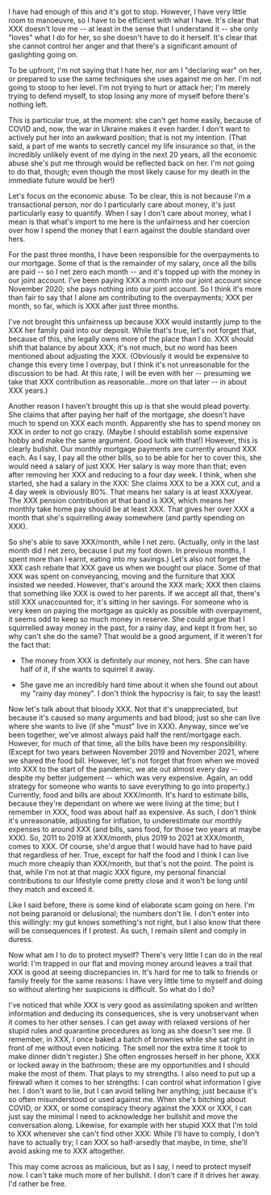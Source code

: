 I have had enough of this and it's got to stop. However, I have very
little room to manoeuvre, so I have to be efficient with what I have.
It's clear that XXX doesn't love me -- at least in the sense that I
understand it -- she only "loves" what I do for her, so she doesn't have
to do it herself. It's clear that she cannot control her anger and that
there's a significant amount of gaslighting going on.

To be upfront, I'm not saying that I hate her, nor am I "declaring war"
on her, or prepared to use the same techniques she uses against me on
her. I'm not going to stoop to her level. I'm not trying to hurt or
attack her; I'm merely trying to defend myself, to stop losing any more
of myself before there's nothing left.

This is particular true, at the moment: she can't get home easily,
because of COVID and, now, the war in Ukraine makes it even harder. I
don't want to actively put her into an awkward position; that is not my
intention. (That said, a part of me wants to secretly cancel my life
insurance so that, in the incredibly unlikely event of me dying in the
next 20 years, all the economic abuse she's put me through would be
reflected back on her. I'm not going to do that, though; even though the
most likely cause for my death in the immediate future would be her!)

Let's focus on the economic abuse. To be clear, this is not because I'm
a transactional person, nor do I particularly care about money, it's
just particularly easy to quantify. When I say I don't care about money,
what I mean is that what's import to me here is the unfairness and her
coercion over how I spend the money that I earn against the double
standard over hers.

For the past three months, I have been responsible for the overpayments
to our mortgage. Some of that is the remainder of my salary, once all
the bills are paid -- so I net zero each month -- and it's topped up
with the money in our joint account. I've been paying XXX a month into
our joint account since November 2020; she pays nothing into our joint
account. So I think it's more than fair to say that I alone am
contributing to the overpayments; XXX per month, so far, which is XXX
after just three months.

I've not brought this unfairness up because XXX would instantly jump to
the XXX her family paid into our deposit. While that's true, let's not
forget that, because of this, she legally owns more of the place than I
do. XXX should shift that balance by about XXX; it's not much, but no
word has been mentioned about adjusting the XXX. (Obviously it would be
expensive to change this every time I overpay, but I think it's not
unreasonable for the discussion to be had. At this rate, I will be even
with her -- presuming we take that XXX contribution as reasonable...more
on that later -- in about XXX years.)

Another reason I haven't brought this up is that she would plead
poverty. She claims that after paying her half of the mortgage, she
doesn't have much to spend on XXX each month. Apparently she has to
spend money on XXX in order to not go crazy. (Maybe I should establish
some expensive hobby and make the same argument. Good luck with that!)
However, this is clearly bullshit. Our monthly mortgage payments are
currently around XXX each. As I say, I pay all the other bills, so to be
able for her to cover this, she would need a salary of just XXX. Her
salary is way more than that; even after removing her XXX and reducing
to a four day week. I think, when she started, she had a salary in the
XXX: She claims XXX to be a XXX cut, and a 4 day week is obviously 80%.
That means her salary is at least XXX/year. The XXX pension contribution
at that band is XXX, which means her monthly take home pay should be at
least XXX. That gives her over XXX a month that she's squirrelling away
somewhere (and partly spending on XXX).

So she's able to save XXX/month, while I net zero. (Actually, only in
the last month did I net zero, because I put my foot down. In previous
months, I spent more than I earnt, eating into my savings.) Let's also
not forget the XXX cash rebate that XXX gave us when we bought our
place. Some of that XXX was spent on conveyancing, moving and the
furniture that XXX insisted we needed. However, that's around the XXX
mark; XXX then claims that something like XXX is owed to her parents. If
we accept all that, there's still XXX unaccounted for; it's sitting in
her savings. For someone who is very keen on paying the mortgage as
quickly as possible with overpayment, it seems odd to keep so much money
in reserve. She could argue that I squirrelled away money in the past,
for a rainy day, and kept it from her, so why can't she do the same?
That would be a good argument, if it weren't for the fact that:

* The money from XXX is definitely our money, not hers. She can have
  half of it, if she wants to squirrel it away.

* She gave me an incredibly hard time about it when she found out about
  my "rainy day money". I don't think the hypocrisy is fair, to say the
  least!

Now let's talk about that bloody XXX. Not that it's unappreciated, but
because it's caused so many arguments and bad blood; just so she can
live where she wants to live (if she "must" live in XXX). Anyway, since
we've been together, we've almost always paid half the rent/mortgage
each. However, for much of that time, all the bills have been my
responsibility. (Except for two years between November 2019 and November
2021, where we shared the food bill. However, let's not forget that from
when we moved into XXX to the start of the pandemic, we ate out almost
every day -- despite my better judgement -- which was very expensive.
Again, an odd strategy for someone who wants to save everything to go
into property.) Currently, food and bills are about XXX/month. It's hard
to estimate bills, because they're dependant on where we were living at
the time; but I remember in XXX, food was about half as expensive. As
such, I don't think it's unreasonable, adjusting for inflation, to
underestimate our monthly expenses to around XXX (and bills, sans food,
for those two years at maybe XXX). So, 2011 to 2019 at XXX/month, plus
2019 to 2021 at XXX/month, comes to XXX. Of course, she'd argue that I
would have had to have paid that regardless of her. True, except for
half the food and I think I can live much more cheaply than XXX/month,
but that's not the point. The point is that, while I'm not at that magic
XXX figure, my personal financial contributions to our lifestyle come
pretty close and it won't be long until they match and exceed it.

Like I said before, there is some kind of elaborate scam going on here.
I'm not being paranoid or delusional; the numbers don't lie. I don't
enter into this willingly: my gut knows something's not right, but I
also know that there will be consequences if I protest. As such, I
remain silent and comply in duress.

Now what am I to do to protect myself? There's very little I can do in
the real world: I'm trapped in our flat and moving money around leaves a
trail that XXX is good at seeing discrepancies in. It's hard for me to
talk to friends or family freely for the same reasons: I have very
little time to myself and doing so without alerting her suspicions is
difficult. So what do I do?

I've noticed that while XXX is very good as assimilating spoken and
written information and deducing its consequences, she is very
unobservant when it comes to her other senses. I can get away with
relaxed versions of her stupid rules and quarantine procedures as long
as she doesn't see me. (I remember, in XXX, I once baked a batch of
brownies while she sat right in front of me without even noticing. The
smell nor the extra time it took to make dinner didn't register.) She
often engrosses herself in her phone, XXX or locked away in the
bathroom; these are my opportunities and I should make the most of them.
That plays to my strengths. I also need to put up a firewall when it
comes to her strengths: I can control what information I give her. I
don't want to lie, but I can avoid telling her anything; just because
it's so often misunderstood or used against me. When she's bitching
about COVID, or XXX, or some conspiracy theory against the XXX or XXX,
I can just say the minimal I need to acknowledge her bullshit and move
the conversation along. Likewise, for example with her stupid XXX that
I'm told to XXX whenever she can't find other XXX: While I'll have to
comply, I don't have to actually try; I can XXX so half-arsedly that
maybe, in time, she'll avoid asking me to XXX altogether.

This may come across as malicious, but as I say, I need to protect
myself now. I can't take much more of her bullshit. I don't care if it
drives her away. I'd rather be free.
